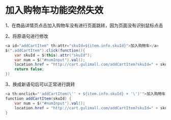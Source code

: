 # 加入购物车功能突然失效

1、在商品详情页点击加入购物车没有进行页面跳转，因为页面没有识别鼠标点击

2、将原语句进行修改

```java
<a id="addCartItem" th:attr="skuId=${item.info.skuId}">加入购物车</a>
$(".addCartItem").click(function(){
    var skuId = $(this).attr("skuId");
    var num = $("#numInput").val();
    location.href = "http://cart.gulimall.com/addCartItem?skuId=" + skuId + "&num=" + num;
    return false;
})
```

3、换成新语句后可以正常进行跳转

```java
<a th:onclick="'addCartItem(\'' + ${item.info.skuId} + '\')'">加入购物车</a>
function addCartItem(skuId) {
    var num = $("#numInput").val();
    location.href = "http://cart.gulimall.com/addCartItem?skuId=" + skuId + "&num=" + num;
}
```

